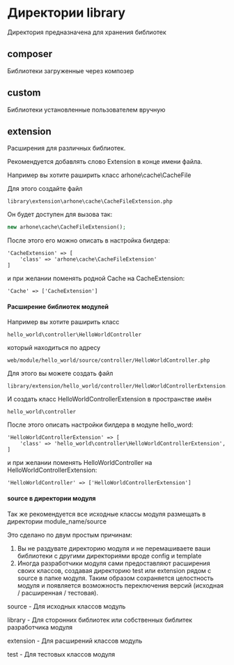 # Директории library

Директория предназначена для хранения библиотек

## composer
Библиотеки загруженные через композер

## custom
Библиотеки установленные пользователем вручную

## extension
Расширения для различных библиотек.

Рекомендуется добавлять слово Extension в конце имени файла.

Например вы хотите раширить класс arhone\cache\CacheFile

Для этого создайте файл

```
library\extension\arhone\cache\CacheFileExtension.php
```

Он будет доступен для вызова так:

```php
new arhone\cache\CacheFileExtension();
```

После этого его можно описать в настройка билдера:

```
'CacheExtension' => [
    'class' => 'arhone\cache\CacheFileExtension'
]
```

и при желании поменять родной Cache на CacheExtension:

```
'Cache' => ['CacheExtension']
```

#### Расширение библиотек модулей

Например вы хотите раширить класс

```
hello_world\controller\HelloWorldController
```

который находиться по адресу

```
web/module/hello_world/source/controller/HelloWorldController.php
```

Для этого вы можете создать файл

```
library/extension/hello_world/controller/HelloWorldControllerExtension.php
```

И создать класс HelloWorldControllerExtension в пространстве имён

```
hello_world\controller
```

После этого описать настройки билдера в модуле hello_word:

```
'HelloWorldControllerExtension' => [
    'class' => 'hello_world\controller\HelloWorldControllerExtension',
]
```

и при желании поменять HelloWorldController на HelloWorldControllerExtension:

```
'HelloWorldController' => ['HelloWorldControllerExtension']
```

#### source в директории модуля

Так же рекомендуется все исходные классы модуля размещать в директории module_name/source

Это сделано по двум простым причинам:

1) Вы не раздувате директорию модуля и не перемашиваете ваши библиотеки с другими директориями вроде config и template
2) Иногда разработчики модуля сами предоставляют расширения своих классов, создавая директорию test или extension рядом c source в папке модуля.
Таким образом сохраняется целостность модуля и появляется возможность переключения версий (исходная / расширенная / тестовая).

source - Для исходных классов модуль

library - Для сторонних библиотек или собственных библитек разработчика модуля

extension - Для расширений классов модуль

test - Для тестовых классов модуля